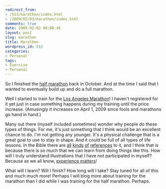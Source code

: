 ```yaml
---
redirect_from:
- /513/marathon/index.html
- /2009/02/03/marathon/index.html
comments: true
date: 2009-02-03 08:08:46
layout: post
slug: marathon
title: Marathon
wordpress_id: 513
categories:
- Personal
tags:
- Exercise
- Personal
---
```


So I finished the [half marathon](http://www.goingthewongway.com/2008/10/15/half-marathon/) back in October.  And at the time I said that I wanted to eventually build up and do a full marathon.

Well I started to train for the [Los Angeles Marathon](http://www.lamarathon.com/)!  I haven't registered for it yet just in case something happens during my training until the price increase.  (Amusingly it increases on April 1, 2009 since fools and marathons go hand in hand.)  

Many out there (myself included sometimes) wonder why people do these types of things.  For me, it's just something that I think would be an excellent chance to do.  I'm not getting any younger.  It's a physical challenge that is a great goal to use to stay in shape.  And it could be full of all types of life lessons.  In the Bible there are [all](http://www.biblegateway.com/passage/?search=2%20Timothy%204:6-8;&version=49;) [kinds](http://www.biblegateway.com/passage/?search=Isaiah%2040:28-31;&version=49;) [of](http://www.biblegateway.com/passage/?search=Hebrews%2012:1-2;&version=49;) [references](http://www.biblegateway.com/passage/?search=1%20Corinthians%209:24-26;&version=49;) to it, and I think that is because there is so much that we can learn from doing things like this.  How will I truly understand illustrations that I have not participated in myself?  Because as we all know, [experience matters](http://www.goingthewongway.com/2008/10/01/experience-matters/)!

What will I learn?  Will I finish?  How long will I take?  Stay tuned for all of this and much much more!  Perhaps I will blog more about training for the marathon than I did while I was training for the half marathon.  Perhaps.
